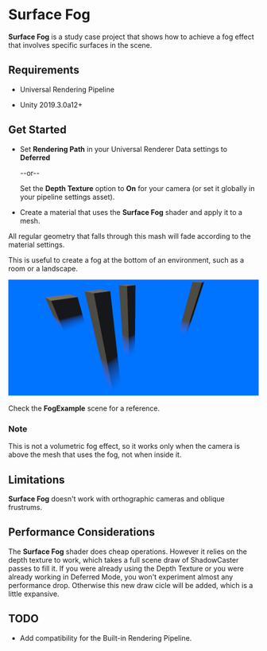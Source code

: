 # Surface Fog

**Surface Fog** is a study case project that shows how to achieve a fog effect that involves specific surfaces in the scene.

## Requirements

- Universal Rendering Pipeline

- Unity 2019.3.0a12+

## Get Started

- Set **Rendering Path** in your Universal Renderer Data settings to **Deferred**

    --or--

    Set the **Depth Texture** option to **On** for your camera (or set it globally in your pipeline settings asset).

- Create a material that uses the **Surface Fog** shader and apply it to a mesh.

All regular geometry that falls through this mash will fade according to the material settings.

This is useful to create a fog at the bottom of an environment, such as a room or a landscape.

![](SurfaceFog.png)

Check the **FogExample** scene for a reference.

### Note

This is not a volumetric fog effect, so it works only when the camera is above the mesh that uses the fog, not when inside it.

## Limitations
**Surface Fog** doesn't work with orthographic cameras and oblique frustrums.

## Performance Considerations
The **Surface Fog** shader does cheap operations. However it relies on the depth texture to work, which takes a full scene draw of ShadowCaster passes to fill it. If you were already using the Depth Texture or you were already working in Deferred Mode, you won't experiment almost any performance drop. Otherwise this new draw cicle will be added, which is a little expansive.

## TODO
- Add compatibility for the Built-in Rendering Pipeline.
